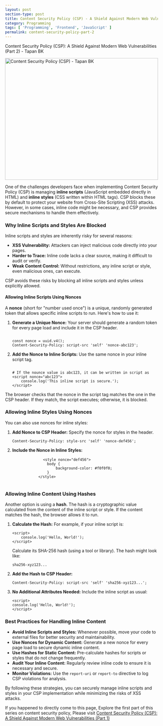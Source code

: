 ```yaml
---
layout: post
section-type: post
title: Content Security Policy (CSP) - A Shield Against Modern Web Vulnerabilities - Part 2
category: Programming
tags: [ 'Programming', 'Frontend', 'JavaScript' ]
permalink: content-security-policy-part-2
---
```


Content Security Policy (CSP): A Shield Against Modern Web Vulnerabilities (Part 2) - Tapan BK

<!--more-->

<img
src="{{site.baseurl}}/img/posts/content-security-policy-for-static-files.png"
class="img-thumbnail img-rounded" height="400px" width="100%"
title="Extensive guide on django logging - Tapan BK"
alt="Content Security Policy (CSP) - Tapan BK">

<section>
    <p>
        One of the challenges developers face when implementing Content Security Policy (CSP) is managing <strong>inline scripts</strong> 
        (JavaScript embedded directly in HTML) and <strong>inline styles</strong> (CSS written within HTML tags). CSP blocks these by 
        default to protect your website from Cross-Site Scripting (XSS) attacks. However, in some cases, inline code might be necessary, 
        and CSP provides secure mechanisms to handle them effectively.
    </p>
    <h3>Why Inline Scripts and Styles Are Blocked</h3>
    <p>
        Inline scripts and styles are inherently risky for several reasons:
    </p>
    <ul>
        <li><strong>XSS Vulnerability:</strong> Attackers can inject malicious code directly into your pages.</li>
        <li><strong>Harder to Trace:</strong> Inline code lacks a clear source, making it difficult to audit or verify.</li>
        <li><strong>Weak Content Control:</strong> Without restrictions, any inline script or style, even malicious ones, can execute.</li>
    </ul>
    <p>
        CSP avoids these risks by blocking all inline scripts and styles unless explicitly allowed.
    </p>
    <h4>Allowing Inline Scripts Using Nonces</h4>
    <p>
        A <strong>nonce</strong> (short for "number used once") is a unique, randomly generated token that allows specific inline scripts to run. 
        Here's how to use it:
    </p>
    <ol>
        <li>
            <strong>Generate a Unique Nonce:</strong> Your server should generate a random token for every page load and include it in the CSP header.
            <pre>
<code>
const nonce = uuid.v4();
Content-Security-Policy: script-src 'self' 'nonce-abc123';</code>
</pre>
        </li>
        <li>
            <strong>Add the Nonce to Inline Scripts:</strong> Use the same nonce in your inline script tag.
            <pre>
<code>
# If the nounce value is abc123, it can be written in script as
&lt;script nonce="abc123"&gt;
    console.log('This inline script is secure.');
&lt;/script&gt;</code>
</pre>
</li>
</ol>
<p>
The browser checks that the nonce in the script tag matches the one in the CSP header. If they match, the script executes;
otherwise, it is blocked.
</p>
    <h3>Allowing Inline Styles Using Nonces</h3>
    <p>
        You can also use nonces for inline styles:
    </p>
    <ol>
        <li>
            <strong>Add Nonce to CSP Header:</strong> Specify the nonce for styles in the header.
            <pre>
<code>Content-Security-Policy: style-src 'self' 'nonce-def456';</code>
</pre>
        </li>
        <li>
            <strong>Include the Nonce in Inline Styles:</strong>
            <pre>
            <code>&lt;style nonce="def456"&gt;
                body {
                    background-color: #f0f0f0;
                }
            &lt;/style&gt;</code>
            </pre>
        </li>
</ol>
    <h3>Allowing Inline Content Using Hashes</h3>
    <p>
        Another option is using a <strong>hash</strong>. The hash is a cryptographic value calculated from the content of the inline script 
        or style. If the content matches the hash, the browser allows it to run.
    </p>
    <ol>
        <li>
            <strong>Calculate the Hash:</strong> For example, if your inline script is:
            <pre><code>&lt;script&gt;
    console.log('Hello, World!');
&lt;/script&gt;</code></pre>
Calculate its SHA-256 hash (using a tool or library). The hash might look like:
<pre><code>sha256-xyz123...</code></pre>
</li>
<li>
<strong>Add the Hash to CSP Header:</strong>
<pre><code>Content-Security-Policy: script-src 'self' 'sha256-xyz123...';</code></pre>
</li>
<li>
<strong>No Additional Attributes Needed:</strong> Include the inline script as usual:
<pre><code>&lt;script&gt;
console.log('Hello, World!');
&lt;/script&gt;</code></pre>
</li>
</ol>
</section>

<section>
    <h3>Best Practices for Handling Inline Content</h3>
    <ul>
        <li><strong>Avoid Inline Scripts and Styles:</strong> Whenever possible, move your code to external files for better security and maintainability.</li>
        <li><strong>Use Nonces for Dynamic Content:</strong> Generate a new nonce for every page load to secure dynamic inline content.</li>
        <li><strong>Use Hashes for Static Content:</strong> Pre-calculate hashes for scripts or styles that do not change frequently.</li>
        <li><strong>Audit Your Inline Content:</strong> Regularly review inline code to ensure it is necessary and secure.</li>
        <li><strong>Monitor Violations:</strong> Use the <code>report-uri</code> or <code>report-to</code> directive to log CSP violations for analysis.</li>
    </ul>
    <p>
        By following these strategies, you can securely manage inline scripts and styles in your CSP implementation while minimizing the risks 
        of XSS attacks.
    </p>
</section>


<section>
<p>
If you happened to directly come to this page, Explore the first part of this series on content security policy, Please visit
<a href="{{site.baseurl}}/content-security-policy-part-1">
Content Security Policy (CSP): A Shield Against Modern Web Vulnerabilities (Part 1) </a>
</p>
</section>

